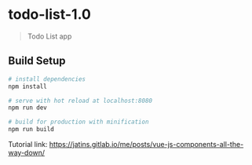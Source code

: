 # todo-list-1.0
> Todo List app

## Build Setup

``` bash
# install dependencies
npm install

# serve with hot reload at localhost:8080
npm run dev

# build for production with minification
npm run build
```

Tutorial link: https://jatins.gitlab.io/me/posts/vue-js-components-all-the-way-down/

